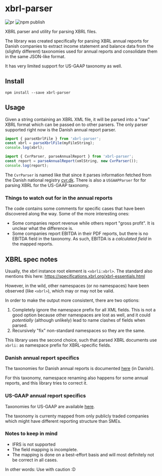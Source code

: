 # xbrl-parser

![pr](https://github.com/exitplanner/xbrl-parser/actions/workflows/node.js.yml/badge.svg)
![npm publish](https://github.com/exitplanner/xbrl-parser/actions/workflows/npm-publish.yml/badge.svg)

XBRL parser and utility for parsing XBRL files.

The library was created specifically for parsing XBRL annual reports for Danish companies to extract income statement and balance data from the (slightly different) taxonomies used for annual reports and consolidate them in the same JSON-like format.

It has very limited support for US-GAAP taxonomy as well.

## Install

```
npm install --save xbrl-parser
```

## Usage

Given a string containing an XBRL XML file, it will be parsed into a "raw" XBRL format which can be passed on to other parsers. The only parser supported right now is the Danish annual report parser.

```js
import { parseXbrlFile } from 'xbrl-parser';
const xbrl = parseXbrlFile(myFileString);
console.log(xbrl);
```

```js
import { CvrParser, parseAnnualReport } from 'xbrl-parser';
const report = parseAnnualReport(xmlString, new CvrParser());
console.log(report);
```

The `CvrParser` is named like that since it parses information fetched from the Danish national registry [cvr.dk](cvr.dk). There is also a `USGAAPParser` for for parsing XBRL for the US-GAAP taxonomy.

### Things to watch out for in the annual reports

The code contains some comments for specific cases that have been discovered along the way. Some of the more interesting ones:

- Some companies report revenue while others report "gross profit". It is unclear what the difference is.
- Some companies report EBITDA in their PDF reports, but there is no EBITDA field in the taxonomy. As such, EBITDA is a *calculated field* in the mapped reports.

## XBRL spec notes

Usually, the xbrl instance root element is `<xbrli:xbrl>`.
The standard also mentions this here: https://specifications.xbrl.org/xbrl-essentials.html

However, in the wild, other namespaces (or no namespaces) have been observed (like `<xbrl>`), which may or may not be valid.

In order to make the output more consistent, there are two options:
1. Completely ignore the namespace prefix for all XML fields. This is not a good option because other namespaces are lost as well, and it could *potentially* (although unlikely) lead to name clashes of fields when parsed.
2. Recursively "fix" non-standard namespaces so they are the same.

This library uses the second choice, such that parsed XBRL documents use `xbrli:` as namespace prefix for XBRL-specific fields.

### Danish annual report specifics

The taxonomies for Danish annual reports is documented [here](https://erhvervsstyrelsen.dk/vejledning-teknisk-vejledning-og-dokumentation-regnskab-20-taksonomier-aktuelle) (in Danish).

For this taxonomy, namespace renaming also happens for some annual reports, and this library tries to correct it.

### US-GAAP annual report specifics

Taxonomies for US-GAAP are available [here](https://xbrl.us/home/filers/sec-reporting/taxonomies/).

The taxonomy is currenty mapped from only publicly traded companies which might have different reporting structure than SMEs.

### Notes to keep in mind

- IFRS is not supported
- The field mapping is incomplete.
- The mapping is done on a best-effort basis and will most definitely not be correct in all cases.

In other words: Use with caution :D
